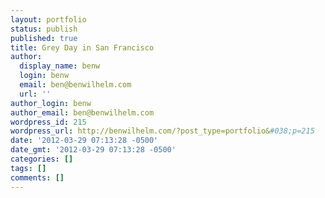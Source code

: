 ```yaml
---
layout: portfolio
status: publish
published: true
title: Grey Day in San Francisco
author:
  display_name: benw
  login: benw
  email: ben@benwilhelm.com
  url: ''
author_login: benw
author_email: ben@benwilhelm.com
wordpress_id: 215
wordpress_url: http://benwilhelm.com/?post_type=portfolio&#038;p=215
date: '2012-03-29 07:13:28 -0500'
date_gmt: '2012-03-29 07:13:28 -0500'
categories: []
tags: []
comments: []
---
```



